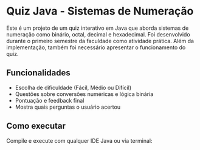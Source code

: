 
# Quiz Java - Sistemas de Numeração

Este é um projeto de um quiz interativo em Java que aborda sistemas de numeração como binário, octal, decimal e hexadecimal. Foi desenvolvido durante o primeiro semestre da faculdade como atividade prática. Além da implementação, também foi necessário apresentar o funcionamento do quiz.

## Funcionalidades
- Escolha de dificuldade (Fácil, Médio ou Difícil)
- Questões sobre conversões numéricas e lógica binária
- Pontuação e feedback final
- Mostra quais perguntas o usuário acertou

## Como executar
Compile e execute com qualquer IDE Java ou via terminal:

